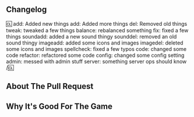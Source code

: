 <!-- Write **BELOW** The Headers and **ABOVE** The comments else it may not be viewable -->
<!-- You can view Contributing.MD for a detailed description of the pull request process. -->

## Changelog
:cl:
add: Added new things
add: Added more things
del: Removed old things
tweak: tweaked a few things
balance: rebalanced something
fix: fixed a few things
soundadd: added a new sound thingy
sounddel: removed an old sound thingy
imageadd: added some icons and images
imagedel: deleted some icons and images
spellcheck: fixed a few typos
code: changed some code
refactor: refactored some code
config: changed some config setting
admin: messed with admin stuff
server: something server ops should know
/:cl:

<!-- both :cl:'s are required for it to work! You can put your name beside the first :cl: if you want to overwrite your github username -->
<!-- You can use multiple of the same prefix (they're only used for the icon ingame) and delete the unneeded ones. Despite some of the tags, changelogs should generally represent how a player might be affected by the changes rather than a summary of the PR's contents. -->
## About The Pull Request

<!-- Describe The Pull Request. Please be sure every change is documented or this can delay review and even discourage maintainers from merging your PR! -->
## Why It's Good For The Game

<!-- Please add a short description of why you think these changes would benefit the game. If you can't justify it in words, it might not be worth adding. -->
